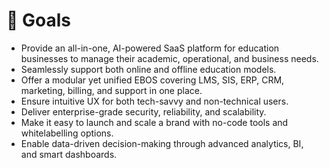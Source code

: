 # 🎯 Goals

- Provide an all-in-one, AI-powered SaaS platform for education businesses to manage their academic, operational, and business needs.
- Seamlessly support both online and offline education models.
- Offer a modular yet unified EBOS covering LMS, SIS, ERP, CRM, marketing, billing, and support in one place.
- Ensure intuitive UX for both tech-savvy and non-technical users.
- Deliver enterprise-grade security, reliability, and scalability.
- Make it easy to launch and scale a brand with no-code tools and whitelabelling options.
- Enable data-driven decision-making through advanced analytics, BI, and smart dashboards.

